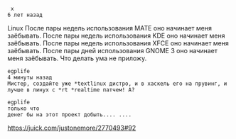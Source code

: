 ```
 x
6 лет назад
```

Linux После пары недель использования MATE оно начинает меня заёбывать. После пары недель использования KDE оно начинает меня заёбывать. После пары недель использования XFCE оно начинает меня заёбывать. После пары дней использования GNOME 3 оно начинает меня заёбывать. Что делать ума не приложу. 

```
egplife
4 минуты назад
Мистер, создайте уже *textlinux дистро, и в хаскель его на прувинг, и лучше в линух с *rt *realtime патчем! А?

egplife
только что
денег бы на этот проект добыть.... ....  
```
https://juick.com/justonemore/2770493#92
